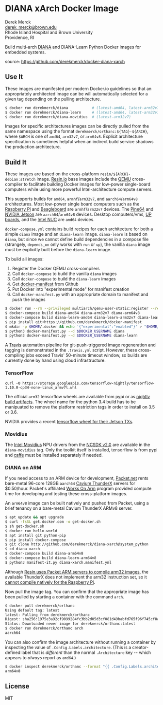 DIANA xArch Docker Image
==========================

Derek Merck  
<derek_merck@brown.edu>  
Rhode Island Hospital and Brown University  
Providence, RI  

Build multi-arch [DIANA][] and DIANA-Learn Python Docker images for embedded systems.

[DIANA]:https://github.com/derekmerck/diana@diana-star

source: <https://github.com/derekmerck/docker-diana-xarch>


Use It
----------------------

These images are manifested per modern Docker.io guidelines so that an appropriately architected image can be will automatically selected for a given tag depending on the pulling architecture.

```bash
$ docker run derekmerck/diana           # (latest-amd64, latest-arm32v7, latest-arm64v8)
$ docker run derekmerck/diana-learn     # (latest-amd64, latest-arm32v7, latest-arm64v8)
$ docker run derekmerck/diana-movidius  # (latest-arm32v7)
```

Images for specific architectures images can be directly pulled from the same namespace using the format `derekmerck/orthanc:${TAG}-${ARCH}`, where `$ARCH` is one of `amd64`, `arm32v7`, or `arm64v8`.  Explicit architecture specification is sometimes helpful when an indirect build service shadows the production architecture.


Build It
--------------

These images are based on the cross-platform `resin/${ARCH}-debian:stretch` image.  [Resin.io][] base images include the [QEMU][] cross-compiler to facilitate building Docker images for low-power single-board computers while using more powerful Intel-architecture compute servers.

[Resin.io]: http://resin.io
[QEMU]: https://www.qemu.org

This supports builds for `amd64`, `armhf`/`arm32v7`, and `aarch64`/`arm64v8` architectures.  Most low-power single board computers such as the [Raspberry Pi][] and [Beagleboard][] are `armhf`/`arm32v7` devices.  The [Pine64][] and [NVIDIA Jetson][] are `aarch64`/`arm64v8` devices.  Desktop computers/vms, [UP boards][], and the [Intel NUC][] are `amd64` devices.  

[UP boards]: http://www.up-board.org/upcore/
[Intel NUC]: https://www.intel.com/content/www/us/en/products/boards-kits/nuc.html
[Raspberry Pi]: https://www.raspberrypi.org
[Beagleboard]: http://beagleboard.org
[Pine64]: https://www.pine64.org
[NVIDIA Jetson]: https://developer.nvidia.com/embedded/buy/jetson-tx2

`docker-compose.yml` contains build recipes for each architecture for both a simple `diana` image and an `diana-learn` image.  `diana-learn` is based on `diana`, but since we cannot define build dependencies in a compose file (strangely, `depends_on` only works with `run` or `up`), the vanilla `diana` image must be explicitly built before the `diana-learn` image.

To build all images:

1. Register the Docker QEMU cross-compilers
2. Call `docker-compose` to build the vanilla `diana` images
3. Call `docker-compose` to build the `diana-learn` images
4. Get [docker-manifest][] from Github
5. Put Docker into "experimental mode" for manifest creation
6. Call `docker-manifest.py` with an appropriate domain to manifest and push the images

[docker-manifest]: https://github.com/derekmerck/docker-manifest

```bash
$ docker run --rm --privileged multiarch/qemu-user-static:register --reset
$ docker-compose build diana-amd64 diana-arm32v7 diana-arm64v8
$ docker-compose bulid diana-learn-amd64 diana-learn-arm32v7 diana-learn-arm64v8
$ pip install git+https://github.com/derekmerck/docker-manifest
$ mkdir -p $HOME/.docker && echo '{"experimental":"enabled"}' > "$HOME/.docker/config.json"
$ python3 docker-manifest.py --d $DOCKER_USERNAME diana
$ python3 docker-manifest.py --d $DOCKER_USERNAME diana-learn
```

A [Travis][] automation pipeline for git-push-triggered image regeneration and tagging is demonstrated in the `.travis.yml` script.  However, these cross-compiling jobs exceed Travis' 50-minute timeout window, so builds are currently done by hand using cloud infrastructure.

[Travis]: http://travis-ci.org


### TensorFlow

```
curl -O https://storage.googleapis.com/tensorflow-nightly/tensorflow-1.10.0-cp34-none-linux_armv7l.whl
```

The official `arm32` tensorflow wheels are available from pypi or as [nightly build artifacts][tfrpi].  The wheel name for the python 3.4 build has to be manipuated to remove the platform restriction tags in order to install on 3.5 or 3.6.

[tfrpi]: http://ci.tensorflow.org/view/Nightly/

NVIDIA provides a recent [tensorflow wheel for their Jetson TXs][tfjetson].

[tfjetson]: https://devtalk.nvidia.com/default/topic/1031300/tensorflow-1-8-wheel-with-jetpack-3-2-/


### Movidius

The [Intel Movidius][] NPU drivers from the [NCSDK v2.0][] are available in the `diana-movidius` tag.  Only the toolkit itself is installed, tensorflow is from pypi and [caffe][] must be installed separately if needed.

[Intel Movidius]: https://www.movidius.com
[NCSDK v2.0]: https://github.com/movidius/ncsdk
[caffe]: http://caffe.berkeleyvision.org



### DIANA on ARM
 
If you need access to an ARM device for development, [Packet.net][] rents bare-metal 96-core 128GB `aarch64` [Cavium ThunderX] servers for $0.50/hour.  Packet's affiliated [Works On Arm][] program provided compute time for developing and testing these cross-platform images.

[Cavium ThunderX]: https://www.cavium.com/product-thunderx-arm-processors.html
[Packet.net]: https://packet.net
[Works On Arm]: https://www.worksonarm.com

An `arm64v8` image can be built natively and pushed from Packet, using a brief tenancy on a bare-metal Cavium ThunderX ARMv8 server.

```bash
$ apt update && apt upgrade
$ curl -fsSL get.docker.com -o get-docker.sh
$ sh get-docker.sh 
$ docker run hello-world
$ apt install git python-pip
$ pip install docker-compose
$ git clone http://github.com/derekmerck/diana-xarch@system_python
$ cd diana-xarch
$ docker-compose build diana-arm64v8
$ docker-compose build diana-learn-arm64v8
$ python3 manifest-it.py diana-xarch.manifest.yml
```

Although [Resin uses Packet ARM servers to compile arm32 images][resin-on-packet], the available ThunderX does not implement the arm32 instruction set, so it [cannot compile natively for the Raspberry Pi][no-arm32].

[Packet.io]: https://packet.io
[resin-on-packet]: https://resin.io/blog/docker-builds-on-arm-servers-youre-not-crazy-your-builds-really-are-5x-faster/
[no-arm32]: https://gitlab.com/gitlab-org/omnibus-gitlab/issues/2544

Now pull the image tag. You can confirm that the appropriate image has been pulled by starting a container with the command `arch`.  

```bash
$ docker pull derekmerck/orthanc
Using default tag: latest
latest: Pulling from derekmerck/orthanc
Digest: sha256:1975e3a92cf9099284fc3bb2d05d3cf081d49babfd765f96f745cf8a23668ff6
Status: Downloaded newer image for derekmerck/orthanc:latest
$ docker run derekmerck/orthanc arch
aarch64
```

You can also confirm the image architecture without running a container by inspecting the value of `.Config.Labels.architecture`.  (This is a creator-defined label that is _different_ than the normal `.Architecture` key -- which appears to _always_ report as `amd64`.)

```bash
$ docker inspect derekmerck/orthanc --format "{{ .Config.Labels.architecture }}"
arm64v8
```


License
-------

MIT
